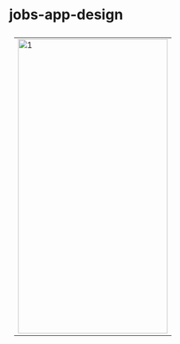 # jobs-app-design

<table style="padding:10px">
  <tr>
    <td> 
        <img src="https://user-images.githubusercontent.com/20761166/107310293-87a4dd00-6a62-11eb-9c07-3a416564fbad.png"  alt="1" width = 300px height = 590px>
   </td>
  </tr>
</table>

